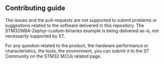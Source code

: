 ## Contributing guide

The issues and the pull-requests are not supported to submit problems or suggestions related to the software delivered in this repository. The STM32WBA-Zephyr-custom-binaries example is being delivered as-is, not necessarily supported by ST.

For any question related to the product, the hardware performance or characteristics, the tools, the environment, you can submit it to the ST Community on the STM32 MCUs related page.
